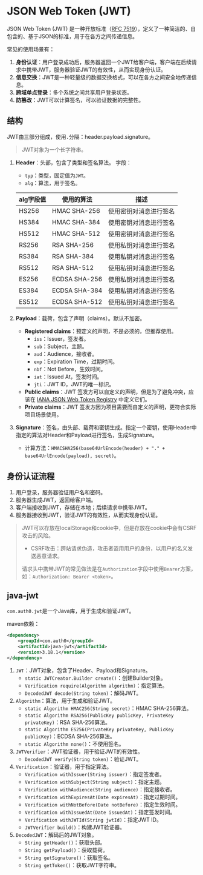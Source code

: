 # JSON Web Token (JWT)

JSON Web Token (JWT) 是一种开放标准（[RFC 7519](https://tools.ietf.org/html/rfc7519)），定义了一种简洁的、自包含的、基于JSON的标准，用于在各方之间传递信息。

常见的使用场景有：

1. **身份认证**：用户登录成功后，服务器返回一个JWT给客户端，客户端在后续请求中携带JWT，服务器验证JWT的有效性，从而实现身份认证。
2. **信息交换**：JWT是一种轻量级的数据交换格式，可以在各方之间安全地传递信息。
3. **跨域单点登录**：多个系统之间共享用户登录状态。
4. **防篡改**：JWT可以计算签名，可以验证数据的完整性。

## 结构

JWT由三部分组成，使用`.`分隔：header.payload.signature。
> JWT对象为一个长字符串。

1. **Header**：头部，包含了类型和签名算法。
    字段：
    - `typ`：类型，固定值为`JWT`。
    - `alg`：算法，用于签名。

    | alg字段值 | 使用的算法 | 描述 |
    | --- | --- | --- |
    | HS256 | HMAC SHA-256 | 使用密钥对消息进行签名 |
    | HS384 | HMAC SHA-384 | 使用密钥对消息进行签名 |
    | HS512 | HMAC SHA-512 | 使用密钥对消息进行签名 |
    | RS256 | RSA SHA-256 | 使用私钥对消息进行签名 |
    | RS384 | RSA SHA-384 | 使用私钥对消息进行签名 |
    | RS512 | RSA SHA-512 | 使用私钥对消息进行签名 |
    | ES256 | ECDSA SHA-256 | 使用私钥对消息进行签名 |
    | ES384 | ECDSA SHA-384 | 使用私钥对消息进行签名 |
    | ES512 | ECDSA SHA-512 | 使用私钥对消息进行签名 |

2. **Payload**：载荷，包含了声明（claims）。默认不加密。
    - **Registered claims**：预定义的声明，不是必须的，但推荐使用。
        - `iss`：Issuer，签发者。
        - `sub`：Subject，主题。
        - `aud`：Audience，接收者。
        - `exp`：Expiration Time，过期时间。
        - `nbf`：Not Before，生效时间。
        - `iat`：Issued At，签发时间。
        - `jti`：JWT ID，JWT的唯一标识。
    - **Public claims**：JWT 签发方可以自定义的声明，但是为了避免冲突，应该在 [IANA JSON Web Token Registry](https://www.iana.org/assignments/jwt/jwt.xhtml) 中定义它们。
    - **Private claims**：JWT 签发方因为项目需要而自定义的声明，更符合实际项目场景使用。
3. **Signature**：签名，由头部、载荷和密钥生成。指定一个密钥，使用Header中指定的算法对Header和Payload进行签名，生成Signature。
    - 计算方法：`HMACSHA256(base64UrlEncode(header) + "." + base64UrlEncode(payload), secret)`。

## 身份认证流程

1. 用户登录，服务器验证用户名和密码。
2. 服务器生成JWT，返回给客户端。
3. 客户端接收到JWT，存储在本地；后续请求中携带JWT。
4. 服务器接收到JWT，验证JWT的有效性，从而实现身份认证。

> JWT可以存放在localStorage和cookie中，但是存放在cookie中会有CSRF攻击的风险。
>
> - CSRF攻击：跨站请求伪造，攻击者盗用用户的身份，以用户的名义发送恶意请求。
>
> 请求头中携带JWT的常见做法是在`Authorization`字段中使用`Bearer`方案，如：`Authorization: Bearer <token>`。

## java-jwt

`com.auth0.jwt`是一个Java库，用于生成和验证JWT。

maven依赖：

```xml
<dependency>
    <groupId>com.auth0</groupId>
    <artifactId>java-jwt</artifactId>
    <version>3.18.1</version>
</dependency>
```

1. `JWT`：JWT对象，包含了Header、Payload和Signature。
    - `static JWTCreator.Builder create()`：创建Builder对象。
    - `Verification require(Algorithm algorithm)`：指定算法。
    - `DecodedJWT decode(String token)`：解码JWT。
2. `Algorithm`：算法，用于生成和验证JWT。
    - `static Algorithm HMAC256(String secret)`：HMAC SHA-256算法。
    - `static Algorithm RSA256(PublicKey publicKey, PrivateKey privateKey)`：RSA SHA-256算法。
    - `static Algorithm ES256(PrivateKey privateKey, PublicKey publicKey)`：ECDSA SHA-256算法。
    - `static Algorithm none()`：不使用签名。
3. `JWTVerifier`：JWT验证器，用于验证JWT的有效性。
    - `DecodedJWT verify(String token)`：验证JWT。
4. `Verification`：验证器，用于指定算法。
    - `Verification withIssuer(String issuer)`：指定签发者。
    - `Verification withSubject(String subject)`：指定主题。
    - `Verification withAudience(String audience)`：指定接收者。
    - `Verification withExpiresAt(Date expiresAt)`：指定过期时间。
    - `Verification withNotBefore(Date notBefore)`：指定生效时间。
    - `Verification withIssuedAt(Date issuedAt)`：指定签发时间。
    - `Verification withJWTId(String jwtId)`：指定JWT ID。
    - `JWTVerifier build()`：构建JWT验证器。
5. `DecodedJWT`：解码后的JWT对象。
    - `String getHeader()`：获取头部。
    - `String getPayload()`：获取载荷。
    - `String getSignature()`：获取签名。
    - `String getToken()`：获取JWT字符串。
